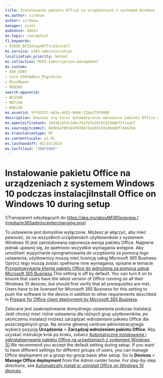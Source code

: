 ```yaml
---
title: Instalowanie pakietu Office na urządzeniach z systemem Windows 10 podczas instalacji
ms.author: sirkkuw
author: sirkkuw
manager: scotv
audience: Admin
ms.topic: conceptual
f1_keywords:
- O365E_BCSSetup4OfficeInstall
ms.service: o365-administration
localization_priority: Normal
ms.collection: M365-subscription-management
ms.custom:
- Adm_O365
- Core_O365Admin_Migration
- MiniMaven
- MSB365
search.appverid:
- BCS160
- MET150
- MOE150
ms.assetid: 5ffd5327-a83a-4d53-94d6-22ba2f9fd090
description: Dowiedz się teraz automatycznie wdrażanie pakietu Office na urządzeniach 10 systemu Windows podczas instalacji.
ms.openlocfilehash: 10d1b14fdc1d4cf937bfe29c51525b0bf2f1a2e7
ms.sourcegitcommit: 66bb5af851947078872a4d31d3246e69f7dd42bb
ms.translationtype: MT
ms.contentlocale: pl-PL
ms.lasthandoff: 05/15/2019
ms.locfileid: "34073995"
---
```

# <a name="install-office-on-windows-10-during-setup"></a><span data-ttu-id="118e2-103">Instalowanie pakietu Office na urządzeniach z systemem Windows 10 podczas instalacji</span><span class="sxs-lookup"><span data-stu-id="118e2-103">Install Office on Windows 10 during setup</span></span>

![Transparent odsyłających do https://aka.ms/aboutM365preview.](media/m365admincenterchanging.png)

<span data-ttu-id="118e2-p101">To ustawienie jest domyślnie wyłączone. Możesz je włączyć, aby mieć pewność, że na wszystkich urządzeniach użytkowników z systemem Windows 10 jest zainstalowana najnowsza wersja pakietu Office. Najpierw jednak upewnij się, że spełniono wszystkie wymagania wstępne. Aby umożliwić wypychanie oprogramowania do urządzenia za pomocą tego ustawienia, użytkownicy muszą mieć licencję usług Microsoft 365 Business. Oprócz tego muszą zostać spełnione inne wymagania, opisane w temacie [Przygotowywanie klienta pakietu Office do wdrożenia za pomocą usługi Microsoft 365 Business](prepare-for-office-client-deployment.md).</span><span class="sxs-lookup"><span data-stu-id="118e2-p101">This setting is off by default. You can turn it on to ensure that users have the latest version of Office running on all their Windows 10 devices, but should first verify that all prerequisites are met. Users have to be licensed for Microsoft 365 Business for this setting to push the software to the device in addition to other requirements described in [Prepare for Office client deployment by Microsoft 365 Business](prepare-for-office-client-deployment.md).</span></span> 
  
<span data-ttu-id="118e2-p102">Zalecane jest zaakceptowanie domyślnego ustawienia podczas instalacji. Jeśli chcesz mieć różne ustawienia dla różnych grup użytkowników, po ukończeniu instalacji możesz zarządzać wdrożeniami pakietu Office dla poszczególnych grup. Na stronie głównej centrum administracyjnego wybierz pozycję **Urządzenia** \> **Zarządzaj wdrożeniem pakietu Office**. Aby uzyskać instrukcje krok po kroku, zobacz [Automatyczne instalowanie i odinstalowywanie pakietu Office na urządzeniach z systemem Windows 10](auto-install-or-uninstall-office.md).</span><span class="sxs-lookup"><span data-stu-id="118e2-p102">We recommend you accept the default setting during setup. If you want to have different settings for different groups of users, you can manage Office deployment on a group-by-group basis after setup. Go to **Devices** \> **Manage Office deployment** from the Admin center home. For step-by-step directions, see [Automatically install or uninstall Office on Windows 10 devices](auto-install-or-uninstall-office.md).</span></span>
  

